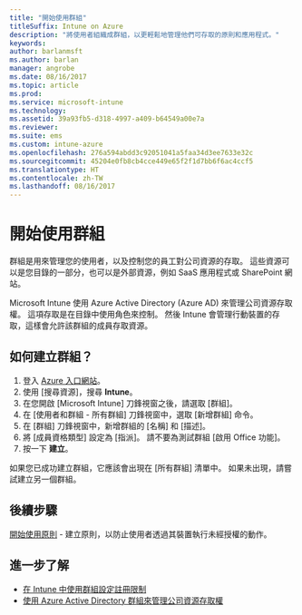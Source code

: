 ```yaml
---
title: "開始使用群組"
titleSuffix: Intune on Azure
description: "將使用者組織成群組，以更輕鬆地管理他們可存取的原則和應用程式。"
keywords: 
author: barlanmsft
ms.author: barlan
manager: angrobe
ms.date: 08/16/2017
ms.topic: article
ms.prod: 
ms.service: microsoft-intune
ms.technology: 
ms.assetid: 39a93fb5-d318-4997-a409-b64549a00e7a
ms.reviewer: 
ms.suite: ems
ms.custom: intune-azure
ms.openlocfilehash: 276a594abdd3c92051041a5faa34d3ee7633e32c
ms.sourcegitcommit: 45204e0fb8cb4cce449e65f2f1d7bb6f6ac4ccf5
ms.translationtype: HT
ms.contentlocale: zh-TW
ms.lasthandoff: 08/16/2017
---
```

# <a name="get-started-with-groups"></a>開始使用群組

群組是用來管理您的使用者，以及控制您的員工對公司資源的存取。 這些資源可以是您目錄的一部分，也可以是外部資源，例如 SaaS 應用程式或 SharePoint 網站。

Microsoft Intune 使用 Azure Active Directory (Azure AD) 來管理公司資源存取權。 這項存取是在目錄中使用角色來控制。 然後 Intune 會管理行動裝置的存取，這樣會允許該群組的成員存取資源。

## <a name="how-do-i-create-a-group"></a>如何建立群組？

1. 登入 [Azure 入口網站](https://portal.azure.com)。
2. 使用 [搜尋資源]，搜尋 **Intune**。
3. 在您開啟 [Microsoft Intune] 刀鋒視窗之後，請選取 [群組]。
4. 在 [使用者和群組 - 所有群組] 刀鋒視窗中，選取 [新增群組] 命令。
5. 在 [群組] 刀鋒視窗中，新增群組的 [名稱] 和 [描述]。
6. 將 [成員資格類型] 設定為 [指派]。 請不要為測試群組 [啟用 Office 功能]。
7. 按一下 **建立**。

如果您已成功建立群組，它應該會出現在 [所有群組] 清單中。 如果未出現，請嘗試建立另一個群組。

## <a name="next-steps"></a>後續步驟

[開始使用原則](get-started-policies.md) - 建立原則，以防止使用者透過其裝置執行未經授權的動作。

## <a name="learn-more"></a>進一步了解

* [在 Intune 中使用群組設定註冊限制](groups-add.md)
* [使用 Azure Active Directory 群組來管理公司資源存取權](https://docs.microsoft.com/azure/active-directory/active-directory-manage-groups)
